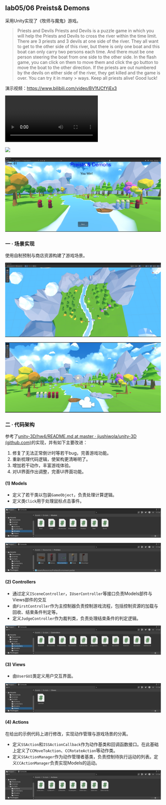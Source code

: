 ## lab05/06 Preists& Demons

采用Unity实现了《牧师与魔鬼》游戏。

> Priests and Devils
> Priests and Devils is a puzzle game in which you will help the Priests and Devils to cross the river within the time limit. There are 3 priests and 3 devils at one side of the river. They all want to get to the other side of this river, but there is only one boat and this boat can only carry two persons each time. And there must be one person steering the boat from one side to the other side. In the flash game, you can click on them to move them and click the go button to move the boat to the other direction. If the priests are out numbered by the devils on either side of the river, they get killed and the game is over. You can try it in many > ways. Keep all priests alive! Good luck!

演示视频：https://www.bilibili.com/video/BV1fJCfYjEx3

<video src="https://www.bilibili.com/video/BV1fJCfYjEx3"></video>

![](./img/gameplay.gif)

![](./img/game.png)



### 一 · 场景实现

使用自制预制与商店资源构建了游戏场景。

![](./img/env_0.png)

![](./img/env_1.png)



### 二 · 代码架构 

参考了[unity-3D/hw4/README.md at master · jiushiwola/unity-3D (github.com)](https://github.com/jiushiwola/unity-3D/blob/master/hw4/README.md)的实现，并有如下主要改进：

1. 修复了无法正常倒计时等若干bug，完善游戏功能。
2. 重新梳理代码逻辑，使架构更清晰明了。
3. 增加若干动作，丰富游戏体验。
4. 对UI界面作出调整，完善UI界面功能。

#### (1) Models

- 定义了若干类以包装`GameObject`，负责处理计算逻辑。
- 定义类`Click`用于处理鼠标点击事件。

![](./img/models.png)

![](./img/prefabs.png)

#### (2) Controllers

- 通过定义`ISceneController`，`IUserController`等接口负责Models部件与Views部件的交互
- 由`FirstController`作为主控制器负责控制游戏流程，包括控制资源的加载与回收、结束条件判定等。
- 定义`JudgeController`作为裁判类，负责处理结束条件的判定逻辑。

![](./img/controllers.png)

#### (3) Views

- 由`UserGUI`类定义用户交互界面。

![](./img/views.png)

#### (4) Actions

在给出的示例代码上进行修改，实现动作管理与游戏场景的分离。

- 定义`SSAction`和`ISSActionCallback`作为动作基类和回调函数接口。在此基础上定义了`CCMoveToAction`、`CCRotateAction`等动作类。
- 定义`SSActionManager`作为动作管理者基类，负责控制待执行运动的列表。定义`CCActionManager`负责实现Models的运动。

![](./img/actions.png)